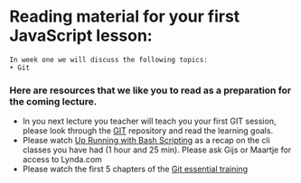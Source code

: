 # Reading material for your first JavaScript lesson:

```
In week one we will discuss the following topics:
• Git
```

### Here are resources that we like you to read as a preparation for the coming lecture. 

- In you next lecture you teacher will teach you your first GIT session, please look through the [GIT](https://github.com/HackYourFuture/Git) repository and read the learning goals.
- Please watch [Up Running with Bash Scripting](https://www.lynda.com/Bash-tutorials/Up-Running-Bash-Scripting/142989-2.html)
as a recap on the cli classes you have had (1 hour and 25 min). Please ask Gijs or Maartje for access to Lynda.com
- Please watch the first 5 chapters of the [Git essential training](https://www.lynda.com/Git-tutorials/Git-Essential-Training/100222-2.html)

